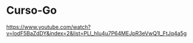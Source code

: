 # Curso-Go
https://www.youtube.com/watch?v=lodF5BaZdDY&index=2&list=PLl_hIu4u7P64MEJpR3eVwQ1l_FtJq4a5g